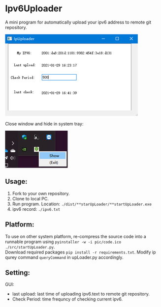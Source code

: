 # Ipv6Uploader
A mini program for automatically upload your ipv6 address to remote git repository.

 ![](pic/screen-shot1.png)

Close window and hide in system tray:

![](pic/screen-shot2.png)

## Usage:
1. Fork to your own repository. 
2. Clone to local PC.
3. Run program. Location: `./dist/**starUpLoader/**startUpLoader.exe`
4. ipv6 record: `./ipv6.txt`

## Platform:
To use on other system platform, re-compress the source code into a runnable program using `pyinstaller -w -i pic/code.ico ./src/startUpLoader.py`.    
Download required packages `pip install -r requirements.txt`.
Modify ip qurey command `queryCommand` in upLoader.py accordingly.   


## Setting:
 GUI: 
 * last upload: last time of uploading ipv6.text to remote git repository.
 * Check Period: time frequncy of checking current ipv6.
  
